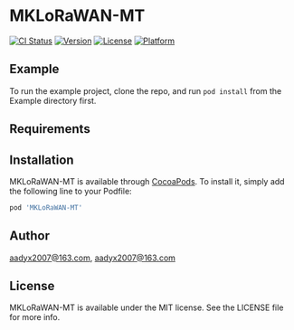 # MKLoRaWAN-MT

[![CI Status](https://img.shields.io/travis/aadyx2007@163.com/MKLoRaWAN-MT.svg?style=flat)](https://travis-ci.org/aadyx2007@163.com/MKLoRaWAN-MT)
[![Version](https://img.shields.io/cocoapods/v/MKLoRaWAN-MT.svg?style=flat)](https://cocoapods.org/pods/MKLoRaWAN-MT)
[![License](https://img.shields.io/cocoapods/l/MKLoRaWAN-MT.svg?style=flat)](https://cocoapods.org/pods/MKLoRaWAN-MT)
[![Platform](https://img.shields.io/cocoapods/p/MKLoRaWAN-MT.svg?style=flat)](https://cocoapods.org/pods/MKLoRaWAN-MT)

## Example

To run the example project, clone the repo, and run `pod install` from the Example directory first.

## Requirements

## Installation

MKLoRaWAN-MT is available through [CocoaPods](https://cocoapods.org). To install
it, simply add the following line to your Podfile:

```ruby
pod 'MKLoRaWAN-MT'
```

## Author

aadyx2007@163.com, aadyx2007@163.com

## License

MKLoRaWAN-MT is available under the MIT license. See the LICENSE file for more info.
